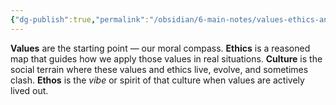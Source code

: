 ```yaml
---
{"dg-publish":true,"permalink":"/obsidian/6-main-notes/values-ethics-and-ethos/","tags":["gardenEntry"],"created":"2025-08-10T13:42:13.590+01:00","updated":"2025-08-10T13:47:22.578+01:00"}
---
```


**Values** are the starting point — our moral compass.
**Ethics** is a reasoned map that guides how we apply those values in real situations.
**Culture** is the social terrain where these values and ethics live, evolve, and sometimes clash.
**Ethos** is the _vibe_ or spirit of that culture when values are actively lived out.